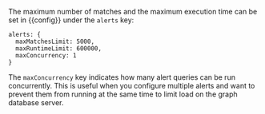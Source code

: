The maximum number of matches and the maximum execution time
can be set in {{config}} under the `alerts` key:

```
alerts: {
  maxMatchesLimit: 5000,
  maxRuntimeLimit: 600000,
  maxConcurrency: 1
}
```

The `maxConcurrency` key indicates how many alert queries can be run concurrently.
This is useful when you configure multiple alerts and want to prevent them from
running at the same time to limit load on the graph database server.
